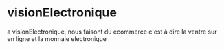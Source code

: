 # visionElectronique
a visionElectronique, nous faisont du ecommerce c'est à dire la ventre sur en ligne et la monnaie electronique
